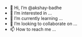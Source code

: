 - 👋 Hi, I’m @akshay-badhe
- 👀 I’m interested in ...
- 🌱 I’m currently learning ...
- 💞️ I’m looking to collaborate on ...
- 📫 How to reach me ...

<!---
akshay-badhe/akshay-badhe is a ✨ special ✨ repository because its `README.md` (this file) appears on your GitHub profile.
You can click the Preview link to take a look at your changes.
--->
